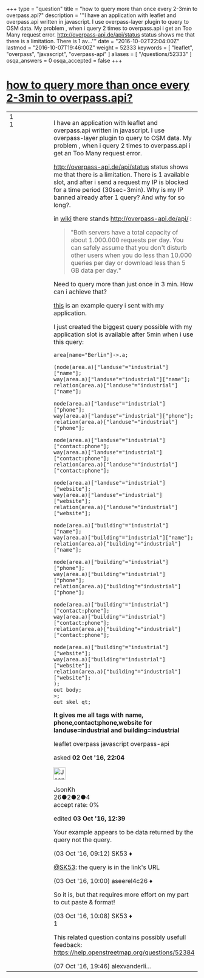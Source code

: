 +++
type = "question"
title = "how to query more than once every 2-3min to overpass.api?"
description = '''I have an application with leaflet and overpass.api written in javascript. I use overpass-layer plugin to query to OSM data. My problem , when i query 2 times to overpass.api i get an Too Many request error. http://overpass-api.de/api/status  status shows me that there is a limitation. There is 1 av...'''
date = "2016-10-02T22:04:00Z"
lastmod = "2016-10-07T19:46:00Z"
weight = 52333
keywords = [ "leaflet", "overpass", "javascript", "overpass-api" ]
aliases = [ "/questions/52333" ]
osqa_answers = 0
osqa_accepted = false
+++

<div class="headNormal">

# [how to query more than once every 2-3min to overpass.api?](/questions/52333/how-to-query-more-than-once-every-2-3min-to-overpassapi)

</div>

<div id="main-body">

<div id="askform">

<table id="question-table" style="width:100%;">
<colgroup>
<col style="width: 50%" />
<col style="width: 50%" />
</colgroup>
<tbody>
<tr>
<td style="width: 30px; vertical-align: top"><div class="vote-buttons">
<span id="post-52333-upvote" class="ajax-command post-vote up" rel="nofollow" title="I like this post (click again to cancel)"> </span>
<div id="post-52333-score" class="post-score" title="current number of votes">
1
</div>
<span id="post-52333-downvote" class="ajax-command post-vote down" rel="nofollow" title="I dont like this post (click again to cancel)"> </span> <span id="favorite-mark" class="ajax-command favorite-mark" rel="nofollow" title="mark/unmark this question as favorite (click again to cancel)"> </span>
<div id="favorite-count" class="favorite-count">
1
</div>
</div></td>
<td><div id="item-right">
<div class="question-body">
<p>I have an application with leaflet and overpass.api written in javascript. I use overpass-layer plugin to query to OSM data. My problem , when i query 2 times to overpass.api i get an Too Many request error.</p>
<p><a href="http://overpass-api.de/api/status">http://overpass-api.de/api/status</a> status shows me that there is a limitation. There is 1 available slot, and after i send a request my IP is blocked for a time period (30sec-3min). Why is my IP banned already after 1 query? And why for so long?.</p>
<p>in <a href="https://wiki.openstreetmap.org/wiki/Overpass_API">wiki</a> there stands <a href="http://overpass-api.de/api/">http://overpass-api.de/api/</a> :</p>
<blockquote>
<p>"Both servers have a total capacity of about 1.000.000 requests per day. You can safely assume that you don't disturb other users when you do less than 10.000 queries per day or download less than 5 GB data per day."</p>
</blockquote>
<p>Need to query more than just once in 3 min. How can i achieve that?</p>
<p><a href="http://overpass-api.de/api/interpreter?data=%5Bout:json%5D;%20area%5Bname=%22Mannheim%22%5D-%3E.a;(%20node(area.a)%5B%22man_made%22=%22works%22%5D;way(area.a)%5B%22man_made%22=%22works%22%5D;relation(area.a)%5B%22man_made%22=%22works%22%5D;);out%20body;%3E;out%20skel%20qt;">this</a> is an example query i sent with my application.</p>
<p>I just created the biggest query possible with my application slot is available after 5min when i use this query:</p>
<pre><code>area[name=&quot;Berlin&quot;]-&gt;.a;
&#10;(node(area.a)[&quot;landuse&quot;=&quot;industrial&quot;][&quot;name&quot;];
way(area.a)[&quot;landuse&quot;=&quot;industrial&quot;][&quot;name&quot;];
relation(area.a)[&quot;landuse&quot;=&quot;industrial&quot;][&quot;name&quot;];
&#10;node(area.a)[&quot;landuse&quot;=&quot;industrial&quot;][&quot;phone&quot;];
way(area.a)[&quot;landuse&quot;=&quot;industrial&quot;][&quot;phone&quot;];
relation(area.a)[&quot;landuse&quot;=&quot;industrial&quot;][&quot;phone&quot;];
&#10;node(area.a)[&quot;landuse&quot;=&quot;industrial&quot;][&quot;contact:phone&quot;];
way(area.a)[&quot;landuse&quot;=&quot;industrial&quot;][&quot;contact:phone&quot;];
relation(area.a)[&quot;landuse&quot;=&quot;industrial&quot;][&quot;contact:phone&quot;];
&#10;node(area.a)[&quot;landuse&quot;=&quot;industrial&quot;][&quot;website&quot;];
way(area.a)[&quot;landuse&quot;=&quot;industrial&quot;][&quot;website&quot;];
relation(area.a)[&quot;landuse&quot;=&quot;industrial&quot;][&quot;website&quot;];
&#10;node(area.a)[&quot;building&quot;=&quot;industrial&quot;][&quot;name&quot;];
way(area.a)[&quot;building&quot;=&quot;industrial&quot;][&quot;name&quot;];
relation(area.a)[&quot;building&quot;=&quot;industrial&quot;][&quot;name&quot;];
&#10;node(area.a)[&quot;building&quot;=&quot;industrial&quot;][&quot;phone&quot;];
way(area.a)[&quot;building&quot;=&quot;industrial&quot;][&quot;phone&quot;];
relation(area.a)[&quot;building&quot;=&quot;industrial&quot;][&quot;phone&quot;];
&#10;node(area.a)[&quot;building&quot;=&quot;industrial&quot;][&quot;contact:phone&quot;];
way(area.a)[&quot;building&quot;=&quot;industrial&quot;][&quot;contact:phone&quot;];
relation(area.a)[&quot;building&quot;=&quot;industrial&quot;][&quot;contact:phone&quot;];
&#10;node(area.a)[&quot;building&quot;=&quot;industrial&quot;][&quot;website&quot;];
way(area.a)[&quot;building&quot;=&quot;industrial&quot;][&quot;website&quot;];
relation(area.a)[&quot;building&quot;=&quot;industrial&quot;][&quot;website&quot;];
);
out body;
&gt;;
out skel qt;</code></pre>
<p><strong>It gives me all tags with name, phone,contact:phone,website for landuse=industrial and building=industrial</strong></p>
</div>
<div id="question-tags" class="tags-container tags">
<span class="post-tag tag-link-leaflet" rel="tag" title="see questions tagged &#39;leaflet&#39;">leaflet</span> <span class="post-tag tag-link-overpass" rel="tag" title="see questions tagged &#39;overpass&#39;">overpass</span> <span class="post-tag tag-link-javascript" rel="tag" title="see questions tagged &#39;javascript&#39;">javascript</span> <span class="post-tag tag-link-overpass-api" rel="tag" title="see questions tagged &#39;overpass-api&#39;">overpass-api</span>
</div>
<div id="question-controls" class="post-controls">
&#10;</div>
<div class="post-update-info-container">
<div class="post-update-info post-update-info-user">
<p>asked <strong>02 Oct '16, 22:04</strong></p>
<img src="https://secure.gravatar.com/avatar/fdd97ceec9f9544f1c9d7c57b1ee9707?s=32&amp;d=identicon&amp;r=g" class="gravatar" width="32" height="32" alt="JsonKh&#39;s gravatar image" />
<p><span>JsonKh</span><br />
<span class="score" title="26 reputation points">26</span><span title="2 badges"><span class="badge1">●</span><span class="badgecount">2</span></span><span title="2 badges"><span class="silver">●</span><span class="badgecount">2</span></span><span title="4 badges"><span class="bronze">●</span><span class="badgecount">4</span></span><br />
<span class="accept_rate" title="Rate of the user&#39;s accepted answers">accept rate:</span> <span title="JsonKh has no accepted answers">0%</span></p>
</div>
<div class="post-update-info post-update-info-edited">
<p><span> edited <strong>03 Oct '16, 12:39</strong> </span></p>
</div>
</div>
<div id="comments-container-52333" class="comments-container">
<span id="52334"></span>
<div id="comment-52334" class="comment">
<div id="post-52334-score" class="comment-score">
&#10;</div>
<div class="comment-text">
<p>Your example appears to be data returned by the query not the query.</p>
</div>
<div id="comment-52334-info" class="comment-info">
<span class="comment-age">(03 Oct '16, 09:12)</span> <span class="comment-user userinfo">SK53 ♦</span>
</div>
</div>
<span id="52335"></span>
<div id="comment-52335" class="comment">
<div id="post-52335-score" class="comment-score">
&#10;</div>
<div class="comment-text">
<p><a href="https://help.openstreetmap.org/users/647/sk53">@SK53</a>: the query is in the link's URL</p>
</div>
<div id="comment-52335-info" class="comment-info">
<span class="comment-age">(03 Oct '16, 10:00)</span> <span class="comment-user userinfo">aseerel4c26 ♦</span>
</div>
</div>
<span id="52336"></span>
<div id="comment-52336" class="comment">
<div id="post-52336-score" class="comment-score">
&#10;</div>
<div class="comment-text">
<p>So it is, but that requires more effort on my part to cut paste &amp; format!</p>
</div>
<div id="comment-52336-info" class="comment-info">
<span class="comment-age">(03 Oct '16, 10:08)</span> <span class="comment-user userinfo">SK53 ♦</span>
</div>
</div>
<span id="52400"></span>
<div id="comment-52400" class="comment">
<div id="post-52400-score" class="comment-score">
1
</div>
<div class="comment-text">
<p>This related question contains possibly usefull feedback: <a href="/questions/52384">https://help.openstreetmap.org/questions/52384</a></p>
</div>
<div id="comment-52400-info" class="comment-info">
<span class="comment-age">(07 Oct '16, 19:46)</span> <span class="comment-user userinfo">alexvanderli...</span>
</div>
</div>
</div>
<div id="comment-tools-52333" class="comment-tools">
&#10;</div>
<div class="clear">
&#10;</div>
<div id="comment-52333-form-container" class="comment-form-container">
&#10;</div>
<div class="clear">
&#10;</div>
</div></td>
</tr>
</tbody>
</table>

</div>

</div>

